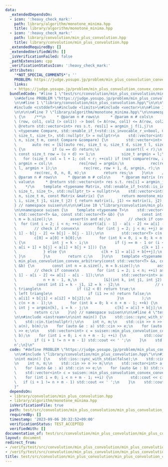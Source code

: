 ```yaml
---
data:
  _extendedDependsOn:
  - icon: ':heavy_check_mark:'
    path: library/algorithm/monotone_minima.hpp
    title: library/algorithm/monotone_minima.hpp
  - icon: ':heavy_check_mark:'
    path: library/convolution/min_plus_convolution.hpp
    title: library/convolution/min_plus_convolution.hpp
  _extendedRequiredBy: []
  _extendedVerifiedWith: []
  _isVerificationFailed: false
  _pathExtension: cpp
  _verificationStatusIcon: ':heavy_check_mark:'
  attributes:
    '*NOT_SPECIAL_COMMENTS*': ''
    PROBLEM: https://judge.yosupo.jp/problem/min_plus_convolution_convex_convex
    links:
    - https://judge.yosupo.jp/problem/min_plus_convolution_convex_convex
  bundledCode: "#line 1 \"test/src/convolution/min_plus_convolution/min_plus_convolution_convex_convex.test.cpp\"\
    \n#define PROBLEM \"https://judge.yosupo.jp/problem/min_plus_convolution_convex_convex\"\
    \n\n#line 1 \"library/convolution/min_plus_convolution.hpp\"\n\n\n\n#include <cassert>\n\
    #include <cstddef>\n#include <limits>\n#include <vector>\n\n#line 1 \"library/algorithm/monotone_minima.hpp\"\
    \n\n\n\n#line 7 \"library/algorithm/monotone_minima.hpp\"\n\nnamespace suisen\
    \ {\n    /**\n     * @param n # rows\n     * @param m # cols\n     * @param compare\
    \ (row, col1, col2 (> col1)) -> bool (= A(row, col1) <= A(row, col2))\n     *\
    \ @return std::vector<int> res s.t. res[i] = argmin_j f(i,j)\n     */\n    template\
    \ <typename Compare, std::enable_if_t<std::is_invocable_r_v<bool, Compare, size_t,\
    \ size_t, size_t>, std::nullptr_t> = nullptr>\n    std::vector<int> monotone_minima(size_t\
    \ n, size_t m, const Compare &compare) {\n        std::vector<int> res(n);\n \
    \       auto rec = [&](auto rec, size_t u, size_t d, size_t l, size_t r) -> void\
    \ {\n            if (u == d) return;\n            assert(l < r);\n           \
    \ const size_t row = (u + d) >> 1;\n            size_t argmin = l;\n         \
    \   for (size_t col = l + 1; col < r; ++col) if (not compare(row, argmin, col))\
    \ argmin = col;\n            res[row] = argmin;\n            rec(rec, u, row,\
    \ l, argmin + 1);\n            rec(rec, row + 1, d, argmin, r);\n        };\n\
    \        rec(rec, 0, n, 0, m);\n        return res;\n    }\n\n    /**\n     *\
    \ @param n # rows\n     * @param m # cols\n     * @param matrix (row, col) ->\
    \ value\n     * @return std::vector<int> res s.t. res[i] = argmin_j f(i,j)\n \
    \    */\n    template <typename Matrix, std::enable_if_t<std::is_invocable_v<Matrix,\
    \ size_t, size_t>, std::nullptr_t> = nullptr>\n    std::vector<int> monotone_minima(size_t\
    \ n, size_t m, const Matrix &matrix) {\n        return monotone_minima(n, m, [&matrix](size_t\
    \ i, size_t j1, size_t j2) { return matrix(i, j1) <= matrix(i, j2); });\n    }\n\
    } // namespace suisen\n\n\n\n#line 10 \"library/convolution/min_plus_convolution.hpp\"\
    \n\nnamespace suisen {\n    template <typename T>\n    std::vector<T> min_plus_convolution_convex_convex(const\
    \ std::vector<T> &a, const std::vector<T> &b) {\n        const int n = a.size(),\
    \ m = b.size();\n        assert(n and m);\n        // check if convex\n      \
    \  for (int i = 2; i < n; ++i) assert(a[i - 1] - a[i - 2] <= a[i] - a[i - 1]);\n\
    \        // check if convex\n        for (int j = 2; j < m; ++j) assert(b[j -\
    \ 1] - b[j - 2] <= b[j] - b[j - 1]);\n\n        std::vector<T> c(n + m - 1);\n\
    \        c[0] = a[0] + b[0];\n        for (int k = 0, i = 0; k < n + m - 2; ++k)\
    \ {\n            int j = k - i;\n            if (j == m - 1 or (i < n - 1 and\
    \ a[i + 1] + b[j] < a[i] + b[j + 1])) {\n                c[k + 1] = a[++i] + b[j];\n\
    \            } else {\n                c[k + 1] = a[i] + b[++j];\n           \
    \ }\n        }\n        return c;\n    }\n\n    template <typename T>\n    std::vector<T>\
    \ min_plus_convolution_convex_arbitrary(const std::vector<T> &a, const std::vector<T>\
    \ &b) {\n        const int n = a.size(), m = b.size();\n        assert(n and m);\n\
    \        // check if convex\n        for (int i = 2; i < n; ++i) assert(a[i -\
    \ 1] - a[i - 2] <= a[i] - a[i - 1]);\n\n        std::vector<int> argmin = monotone_minima(\n\
    \            n + m - 1, m,\n            [&](int k, int j1, int j2) {\n       \
    \         const int i1 = k - j1, i2 = k - j2;\n                // upper right\
    \ triangle\n                if (i2 < 0) return true;\n                // lower\
    \ left triangle\n                if (i1 >= n) return false;\n                return\
    \ a[i1] + b[j1] < a[i2] + b[j2];\n            }\n        );\n        std::vector<T>\
    \ c(n + m - 1);\n        for (int k = 0; k < n + m - 1; ++k) {\n            const\
    \ int j = argmin[k], i = k - j;\n            c[k] = a[i] + b[j];\n        }\n\
    \        return c;\n    }\n} // namespace suisen\n\n\n#line 4 \"test/src/convolution/min_plus_convolution/min_plus_convolution_convex_convex.test.cpp\"\
    \n\n#include <iostream>\n\nint main() {\n    std::ios::sync_with_stdio(false);\n\
    \    std::cin.tie(nullptr);\n\n    int n, m;\n    std::cin >> n >> m;\n\n    std::vector<int>\
    \ a(n), b(m);\n    for (auto &e : a) std::cin >> e;\n    for (auto &e : b) std::cin\
    \ >> e;\n\n    std::vector<int> c = suisen::min_plus_convolution_convex_convex(a,\
    \ b);\n    for (int i = 0; i < n + m - 1; ++i) {\n        std::cout << c[i];\n\
    \        if (i + 1 != n + m - 1) std::cout << ' ';\n    }\n    std::cout << '\\\
    n';\n}\n"
  code: "#define PROBLEM \"https://judge.yosupo.jp/problem/min_plus_convolution_convex_convex\"\
    \n\n#include \"library/convolution/min_plus_convolution.hpp\"\n\n#include <iostream>\n\
    \nint main() {\n    std::ios::sync_with_stdio(false);\n    std::cin.tie(nullptr);\n\
    \n    int n, m;\n    std::cin >> n >> m;\n\n    std::vector<int> a(n), b(m);\n\
    \    for (auto &e : a) std::cin >> e;\n    for (auto &e : b) std::cin >> e;\n\n\
    \    std::vector<int> c = suisen::min_plus_convolution_convex_convex(a, b);\n\
    \    for (int i = 0; i < n + m - 1; ++i) {\n        std::cout << c[i];\n     \
    \   if (i + 1 != n + m - 1) std::cout << ' ';\n    }\n    std::cout << '\\n';\n\
    }"
  dependsOn:
  - library/convolution/min_plus_convolution.hpp
  - library/algorithm/monotone_minima.hpp
  isVerificationFile: true
  path: test/src/convolution/min_plus_convolution/min_plus_convolution_convex_convex.test.cpp
  requiredBy: []
  timestamp: '2023-09-06 20:32:52+09:00'
  verificationStatus: TEST_ACCEPTED
  verifiedWith: []
documentation_of: test/src/convolution/min_plus_convolution/min_plus_convolution_convex_convex.test.cpp
layout: document
redirect_from:
- /verify/test/src/convolution/min_plus_convolution/min_plus_convolution_convex_convex.test.cpp
- /verify/test/src/convolution/min_plus_convolution/min_plus_convolution_convex_convex.test.cpp.html
title: test/src/convolution/min_plus_convolution/min_plus_convolution_convex_convex.test.cpp
---
```

